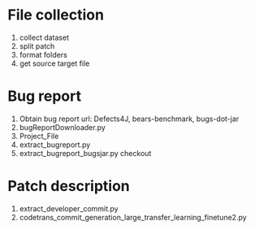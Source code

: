 # File collection
1. collect dataset
2. split patch
3. format folders
4. get source target file

# Bug report
1. Obtain bug report url: Defects4J, bears-benchmark, bugs-dot-jar
2. bugReportDownloader.py
3. Project_File
4. extract_bugreport.py
5. extract_bugreport_bugsjar.py checkout

# Patch description
1. extract_developer_commit.py
2. codetrans_commit_generation_large_transfer_learning_finetune2.py

